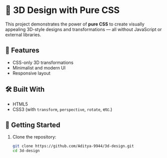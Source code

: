 # 🎨 3D Design with Pure CSS

This project demonstrates the power of **pure CSS** to create visually appealing 3D-style designs and transformations — all without JavaScript or external libraries.

## 🌟 Features

- CSS-only 3D transformations
- Minimalist and modern UI
- Responsive layout

## 🛠️ Built With

- HTML5
- CSS3 (with `transform`, `perspective`, `rotate`, etc.)

## 🚀 Getting Started

1. Clone the repository:
   ```bash
   git clone https://github.com/Aditya-9944/3d-design.git
   cd 3d-design
